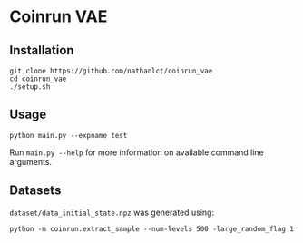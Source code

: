 # Coinrun VAE

## Installation

```
git clone https://github.com/nathanlct/coinrun_vae
cd coinrun_vae
./setup.sh
```

## Usage

```
python main.py --expname test
```

Run `main.py --help` for more information on available command line arguments.

## Datasets

`dataset/data_initial_state.npz` was generated using:

```
python -m coinrun.extract_sample --num-levels 500 -large_random_flag 1
```